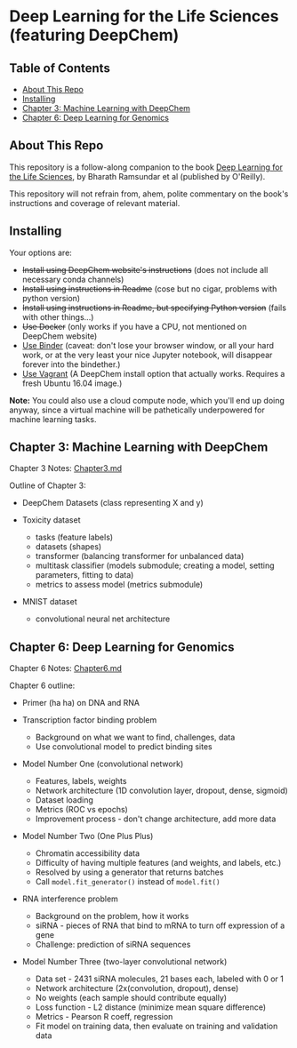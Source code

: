 # Deep Learning for the Life Sciences (featuring DeepChem)

## Table of Contents

* [About This Repo](#about-this-repo)
* [Installing](#installing)
* [Chapter 3: Machine Learning with DeepChem](#chapter-3-machine-learning-with-deepchem)
* [Chapter 6: Deep Learning for Genomics](#chapter-6-deep-learning-for-genomics)

## About This Repo

This repository is a follow-along companion to
the book <u>Deep Learning for the Life Sciences</u>,
by Bharath Ramsundar et al (published by O'Reilly).

This repository will not refrain from, ahem,
polite commentary on the book's instructions 
and coverage of relevant material.

## Installing

Your options are:

* <s>Install using DeepChem website's instructions</s> (does not include all necessary conda channels)
* <s>Install using instructions in Readme</s> (cose but no cigar, problems with python version)
* <s>Install using instructions in Readme, but specifying Python version</s> (fails with other things...)
* <s>Use Docker</s> (only works if you have a CPU, not mentioned on DeepChem website)
* [Use Binder](Binder.md) (caveat: don't lose your browser window, or all your hard work, or at the very least your nice Jupyter notebook, will disappear forever into the bindether.)
* [Use Vagrant](Vagrant.md) (A DeepChem install option that actually works. Requires a fresh Ubuntu 16.04 image.)

**Note:** You could also use a cloud compute node, 
which you'll end up doing anyway, 
since a virtual machine will be pathetically 
underpowered for machine learning tasks.

## Chapter 3: Machine Learning with DeepChem

Chapter 3 Notes: [Chapter3.md](Chapter3.md)

Outline of Chapter 3:

* DeepChem Datasets (class representing X and y)

* Toxicity dataset
    * tasks (feature labels)
    * datasets (shapes)
    * transformer (balancing transformer for unbalanced data)
    * multitask classifier (models submodule; creating a model, setting parameters, fitting to data)
    * metrics to assess model (metrics submodule)

* MNIST dataset
    * convolutional neural net architecture

## Chapter 6: Deep Learning for Genomics

Chapter 6 Notes: [Chapter6.md](Chapter6.md)

Chapter 6 outline:

* Primer (ha ha) on DNA and RNA

* Transcription factor binding problem
    * Background on what we want to find, challenges, data
    * Use convolutional model to predict binding sites

* Model Number One (convolutional network)
    * Features, labels, weights
    * Network architecture (1D convolution layer, dropout, dense, sigmoid)
    * Dataset loading
    * Metrics (ROC vs epochs)
    * Improvement process - don't change architecture, add more data

* Model Number Two (One Plus Plus)
    * Chromatin accessibility data
    * Difficulty of having multiple features (and weights, and labels, etc.)
    * Resolved by using a generator that returns batches
    * Call `model.fit_generator()` instead of `model.fit()`

* RNA interference problem
    * Background on the problem, how it works
    * siRNA - pieces of RNA that bind to mRNA to turn off expression of a gene
    * Challenge: prediction of siRNA sequences

* Model Number Three (two-layer convolutional network)
    * Data set - 2431 siRNA molecules, 21 bases each, labeled with 0 or 1
    * Network architecture (2x(convolution, dropout), dense)
    * No weights (each sample should contribute equally)
    * Loss function - L2 distance (minimize mean square difference)
    * Metrics - Pearson R coeff, regression
    * Fit model on training data, then evaluate on training and validation data

